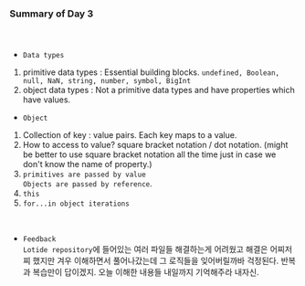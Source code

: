 ### Summary of Day 3
&nbsp;
#### 
* `Data types` <br>
1. primitive data types : Essential building blocks. `undefined, Boolean, null, NaN, string, number, symbol, BigInt`<br>
2. object data types : Not a primitive data types and have properties which have values.<br>

* `Object`
1. Collection of key : value pairs. Each key maps to a value.
2. How to access to value? square bracket notation / dot notation. (might be better to use square bracket notation all the time just in case we don't know the name of property.)
3. `primitives are passed by value`<br>
`Objects are passed by reference`.
4. `this`
5. `for...in object iterations`

&nbsp;
* `Feedback `<br>
`Lotide repository`에 들어있는 여러 파일들 
해결하는게 어려웠고 해결은 어찌저찌 했지만 
겨우 이해하면서 풀어나갔는데 그 로직들을 잊어버릴까바 걱정된다. 반복과 복습만이 답이겠지. 오늘 이해한 내용들 내일까지 기억해주라 내자신.